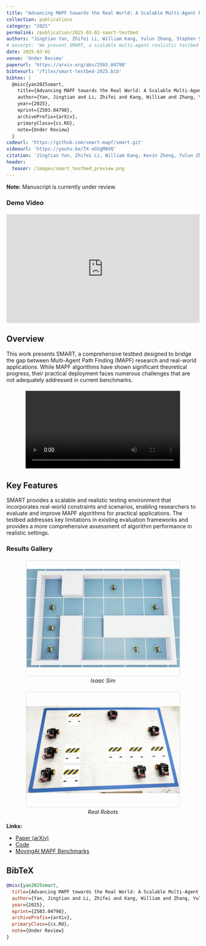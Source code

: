 ```yaml
---
title: "Advancing MAPF towards the Real World: A Scalable Multi-Agent Realistic Testbed"
collection: publications
category: "2025"
permalink: /publication/2025-03-02-smart-testbed
authors: "Jingtian Yan, Zhifei Li, William Kang, Yulun Zhang, Stephen Smith, Jiaoyang Li"
# excerpt: 'We present SMART, a scalable multi-agent realistic testbed for advancing MAPF research towards real-world applications. This work addresses the gap between theoretical MAPF algorithms and practical deployment challenges.<br/><img src="/images/smart_testbed_preview.png">'
date: 2025-03-02
venue: 'Under Review'
paperurl: 'https://arxiv.org/abs/2503.04798'
bibtexurl: '/files/smart-testbed-2025.bib'
bibtex: |
  @misc{yan2025smart,
    title={Advancing MAPF towards the Real World: A Scalable Multi-Agent Realistic Testbed},
    author={Yan, Jingtian and Li, Zhifei and Kang, William and Zhang, Yulun and Smith, Stephen and Li, Jiaoyang},
    year={2025},
    eprint={2503.04798},
    archivePrefix={arXiv},
    primaryClass={cs.RO},
    note={Under Review}
  }
codeurl: 'https://github.com/smart-mapf/smart.git'
videourl: 'https://youtu.be/TX-oGSgM8VQ'
citation: 'Jingtian Yan, Zhifei Li, William Kang, Kevin Zheng, Yulun Zhang, Zhe Chen, Yue Zhang, Daniel Harabor, Stephen F. Smith, and Jiaoyang Li. <i>Under Review</i>. 2025.'
header:
  teaser: /images/smart_testbed_preview.png
---
```


**Note:** Manuscript is currently under review.

### Demo Video

<div style="position: relative; width: 100%; max-width: 800px; margin: 20px auto;">
  <div style="position: relative; padding-bottom: 56.25%; height: 0; overflow: hidden;">
    <iframe src="https://www.youtube.com/embed/TX-oGSgM8VQ" frameborder="0" allow="accelerometer; autoplay; clipboard-write; encrypted-media; gyroscope; picture-in-picture" allowfullscreen style="position: absolute; top: 0; left: 0; width: 100%; height: 100%;"></iframe>
  </div>
</div>

## Overview

This work presents SMART, a comprehensive testbed designed to bridge the gap between Multi-Agent Path Finding (MAPF) research and real-world applications. While MAPF algorithms have shown significant theoretical progress, their practical deployment faces numerous challenges that are not adequately addressed in current benchmarks.

<div style="text-align: center; margin: 20px 0;">
  <video controls style="width: 80%; max-width: 800px;">
    <source src="/images/SMART-Teaser-web.mp4" type="video/mp4">
    Your browser does not support the video tag. <a href="/images/SMART-Teaser-web.mp4">Download video</a>
  </video>
</div>

## Key Features

SMART provides a scalable and realistic testing environment that incorporates real-world constraints and scenarios, enabling researchers to evaluate and improve MAPF algorithms for practical applications. The testbed addresses key limitations in existing evaluation frameworks and provides a more comprehensive assessment of algorithm performance in realistic settings.



### Results Gallery

<div style="display: flex; flex-wrap: wrap; justify-content: center; gap: 20px; margin: 20px 0;">
  <div style="text-align: center; flex: 1; min-width: 300px;">
    <img src="/images/SMART-isaac-sim.png" alt="Benchmark Results" style="width: 400px; height: 300px; object-fit: contain; border: 1px solid #ddd; border-radius: 4px;">
    <br><em>Isaac Sim</em>
  </div>
  
  <div style="text-align: center; flex: 1; min-width: 300px;">
    <img src="/images/SMART-real-robot.png" alt="Scalability Analysis" style="width: 400px; height: 300px; object-fit: contain; border: 1px solid #ddd; border-radius: 4px;">
    <br><em>Real Robots</em>
  </div>
</div>

**Links:**
- [Paper (arXiv)](https://arxiv.org/abs/2503.04798)
- [Code](https://github.com/JingtianYan/SMART/)
- [MovingAI MAPF Benchmarks](https://movingai.com/benchmarks/mapf/index.html)

## BibTeX

```bibtex
@misc{yan2025smart,
  title={Advancing MAPF towards the Real World: A Scalable Multi-Agent Realistic Testbed},
  author={Yan, Jingtian and Li, Zhifei and Kang, William and Zhang, Yulun and Smith, Stephen and Li, Jiaoyang},
  year={2025},
  eprint={2503.04798},
  archivePrefix={arXiv},
  primaryClass={cs.RO},
  note={Under Review}
}
```

